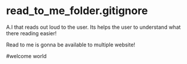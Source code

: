 # read_to_me_folder.gitignore
A.I that reads out loud to the user. Its helps the user to understand what there reading easier! 

Read to me is gonna be available to multiple website!

#welcome world
